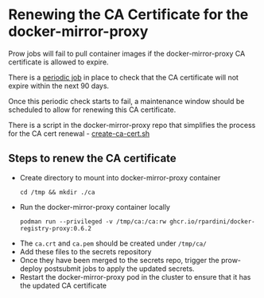 # Renewing the CA Certificate for the docker-mirror-proxy

Prow jobs will fail to pull container images if the docker-mirror-proxy CA certificate is allowed to expire. 

There is a [periodic job](https://github.com/kubevirt/project-infra/blob/dcd4fd00a2c1592e0db577bd824314cdd4221818/github/ci/prow-deploy/files/jobs/kubevirt/project-infra/project-infra-periodics.yaml#L541) in place to check that the CA certificate will not expire within the next 90 days. 

Once this periodic check starts to fail, a maintenance window should be scheduled to allow for renewing this CA certificate. 

There is a script in the docker-mirror-proxy repo that simplifies the process for the CA cert renewal - [create-ca-cert.sh](https://github.com/rpardini/docker-registry-proxy/blob/master/create_ca_cert.sh)

## Steps to renew the CA certificate

* Create directory to mount into docker-mirror-proxy container
  ```
  cd /tmp && mkdir ./ca
  ```
* Run the docker-mirror-proxy container locally
  ```
  podman run --privileged -v /tmp/ca:/ca:rw ghcr.io/rpardini/docker-registry-proxy:0.6.2
  ```
* The `ca.crt` and `ca.pem` should be created under `/tmp/ca/`
* Add these files to the secrets repository
* Once they have been merged to the secrets repo, trigger the prow-deploy postsubmit jobs to apply the updated secrets.
* Restart the docker-mirror-proxy pod in the cluster to ensure that it has the updated CA certificate
